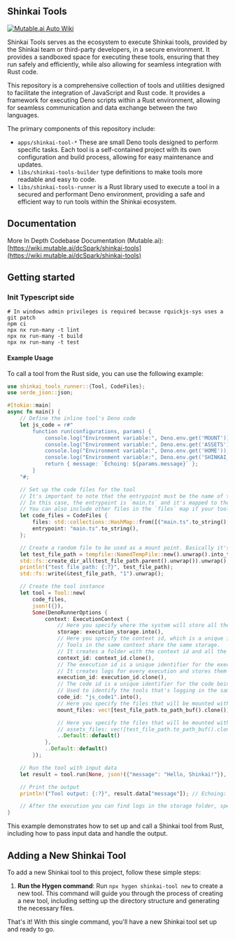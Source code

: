 ## Shinkai Tools

[![Mutable.ai Auto Wiki](https://img.shields.io/badge/Auto_Wiki-Mutable.ai-blue)](https://wiki.mutable.ai/dcSpark/shinkai-tools)

Shinkai Tools serves as the ecosystem to execute Shinkai tools, provided by the Shinkai team or third-party developers, in a secure environment. It provides a sandboxed space for executing these tools,
ensuring that they run safely and efficiently, while also allowing for seamless integration with Rust code.

This repository is a comprehensive collection of tools and utilities designed to facilitate the integration of JavaScript and Rust code. It provides a framework for executing Deno scripts within a Rust environment, allowing for seamless communication and data exchange between the two languages.

The primary components of this repository include:

- `apps/shinkai-tool-*` These are small Deno tools designed to perform specific tasks. Each tool is a self-contained project with its own configuration and build process, allowing for easy maintenance and updates.
- `libs/shinkai-tools-builder` type definitions to make tools more readable and easy to code.
- `libs/shinkai-tools-runner` is a Rust library used to execute a tool in a secured and performant Deno environment, providing a safe and efficient way to run tools within the Shinkai ecosystem.

## Documentation

More In Depth Codebase Documentation (Mutable.ai): [https://wiki.mutable.ai/dcSpark/shinkai-tools](https://wiki.mutable.ai/dcSpark/shinkai-tools)

## Getting started

### Init Typescript side

```
# In windows admin privileges is required because rquickjs-sys uses a git patch
npm ci
npx nx run-many -t lint
npx nx run-many -t build
npx nx run-many -t test
```

#### Example Usage

To call a tool from the Rust side, you can use the following example:

```rust
use shinkai_tools_runner::{Tool, CodeFiles};
use serde_json::json;

#[tokio::main]
async fn main() {
    // Define the inline tool's Deno code
    let js_code = r#"
        function run(configurations, params) {
            console.log("Environment variable:", Deno.env.get('MOUNT')); // rw files /path/to/mount1,/path/to/mount2
            console.log("Environment variable:", Deno.env.get('ASSETS')); // ro files /path/to/asset1,/path/to/asset2
            console.log("Environment variable:", Deno.env.get('HOME')); // rw files /path/to/home
            console.log("Environment variable:", Deno.env.get('SHINKAI_NODE_LOCATION')); // https://host.docker.internal:9554 (if it's running in docker) or 127.0.0.2:9554 (if it's running in host)
            return { message: `Echoing: ${params.message}` };
        }
    "#;

    // Set up the code files for the tool
    // It's important to note that the entrypoint must be the name of the file in the `files` map.
    // In this case, the entrypoint is `main.ts` and it's mapped to the `js_code` variable.
    // You can also include other files in the `files` map if your tool needs them.
    let code_files = CodeFiles {
        files: std::collections::HashMap::from([("main.ts".to_string(), js_code.to_string())]),
        entrypoint: "main.ts".to_string(),
    };

    // Create a random file to be used as a mount point. Basically it's a file that could be read/write by the tool
    let test_file_path = tempfile::NamedTempFile::new().unwrap().into_temp_path();
    std::fs::create_dir_all(test_file_path.parent().unwrap()).unwrap();
    println!("test file path: {:?}", test_file_path);
    std::fs::write(&test_file_path, "1").unwrap();

    // Create the tool instance
    let tool = Tool::new(
        code_files,
        json!({}),
        Some(DenoRunnerOptions {
            context: ExecutionContext {
                // Here you specify where the system will store all the files related to execute code
                storage: execution_storage.into(),
                // Here you specify the context id, which is a unique identifier for the execution context.
                // Tools in the same context share the same storage.
                // It creates a folder with the context id and all the files related to the execution are stored in it.
                context_id: context_id.clone(),
                // The execution id is a unique identifier for the execution of the tool
                // It creates logs for every execution and stores them in the storage folder.
                execution_id: execution_id.clone(),
                // The code id is a unique identifier for the code being executed.
                // Used to identify the tools that's logging in the same execution.
                code_id: "js_code1".into(),
                // Here you specify the files that will be mounted with read/write permissions into the Deno execution environment.
                mount_files: vec![test_file_path.to_path_buf().clone()],

                // Here you specify the files that will be mounted with read-only permissions into the Deno execution environment.
                // assets_files: vec![test_file_path.to_path_buf().clone()],
                ..Default::default()
            },
            ..Default::default()
        });

    // Run the tool with input data
    let result = tool.run(None, json!({"message": "Hello, Shinkai!"}), None).await.unwrap();

    // Print the output
    println!("Tool output: {:?}", result.data["message"]); // Echoing: ${params.message}

    // After the execution you can find logs in the storage folder, specifically in storage/{context_id}/logs/{execution_id}_....log
}
```

This example demonstrates how to set up and call a Shinkai tool from Rust, including how to pass input data and handle the output.

## Adding a New Shinkai Tool

To add a new Shinkai tool to this project, follow these simple steps:

1. **Run the Hygen command**: Run `npx hygen shinkai-tool new` to create a new tool. This command will guide you through the process of creating a new tool, including setting up the directory structure and generating the necessary files.

That's it! With this single command, you'll have a new Shinkai tool set up and ready to go.
